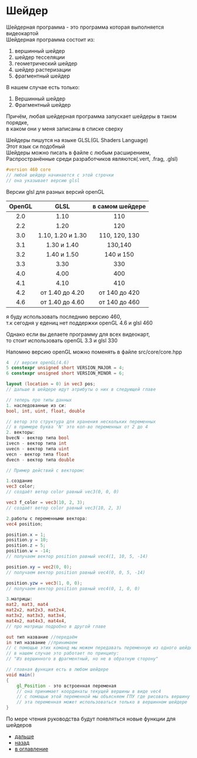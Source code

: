 # Шейдер

Шейдерная программа - это программа которая выполняется видеокартой\
Шейдерная программа состоит из:
1. вершинный шейдер
2. шейдер тесселяции
3. геометрический шейдер
4. шейдер растеризации
5. фрагментный шейдер

В нашем случае есть только:
1. Вершинный шейдер
2. Фрагментный шейдер

Причём, любая шейдерная программа запускает шейдеры в таком порядке,\
в каком они у меня записаны в списке сверху

Шейдеры пишутся на языке GLSL(GL Shaders Language)\
Этот язык си подобный\
Шейдеры можно писать в файле с любым расширением,\
Распространённые среди разработчиков являются(.vert, .frag, .glsl)

```glsl
#version 460 core
// любой шейдер начинается с этой строчки
// она указывает версию glsl
```

Версии glsl для разных версий openGL

| OpenGL |       GLSL        | в самом шейдере |
| :----: | :---------------: | :-------------: |
|  2.0   |       1.10        |       110       |
|  2.2   |       1.20        |       120       |
|  3.0   | 1.10, 1.20 и 1.30 |  110, 120, 130  |
|  3.1   |    1.30 и 1.40    |     130,140     |
|  3.2   |    1.40 и 1.50    |    140 и 150    |
|  3.3   |       3.30        |       330       |
|  4.0   |       4.00        |       400       |
|  4.1   |       4.10        |       410       |
|  4.2   |  от 1.40 до 4.20  |  от 140 до 420  |
|  4.6   |  от 1.40 до 4.60  |  от 140 до 460  |

я буду использовать последнию версию 460,\
т.к сегодня у едениц нет поддержки openGL 4.6 и glsl 460

Однако если вы делаете программу для всех видеокарт,\
то стоит использовать openGL 3.3 и glsl 330

Напомню версию openGL можно поменять в файле src/core/core.hpp
```cpp
4  // версия openGL(4.6)
5 constexpr unsigned short VERSION_MAJOR = 4;
6 constexpr unsigned short VERSION_MINOR = 6;
```

```glsl
layout (location = 0) in vec3 pos;
// дальше в шейдере идут атрибуты о них в следующей главе

// теперь про типы данных
1. наследованные из си:
bool, int, uint, float, double

// ветор это структура для хранения нескольких переменных
// в примере буква 'N' это кол-во переменных от 2 до 4
2. векторы:
bvecN - вектор типа bool
ivecn - вектор типа int
uvecn - вектор типа uint
vecn - вектор типа float
dvecn - вектор типа double

// Пример действий с вектором:

1.создание
vec3 color;
// создаёт ветор color равный vec3(0, 0, 0)

vec3 f_color = vec3(10, 2, 3);
// создаёт ветор color равный vec3(10, 2, 3)

2.работы с переменными вектора:
vec4 position;

position.x = 1;
position.y = 10;
position.z = 5;
position.w = -14;
// получаем вектор position равный vec4(1, 10, 5, -14)

position.xy = vec2(0, 0);
// получаем вектор position равный vec4(0, 0, 5, -14)

position.yzw = vec3(1, 0, 0);
// получаем вектор position равный vec4(0, 1, 0, 0)

3.матрицы:
mat2, mat3, mat4
mat2x2, mat2x3, mat2x4,
mat3x2, mat3x3, mat3x4,
mat4x2, mat4x3, mat4x4,
// про матрицы подробно в другой главе

out тип название //передаём
in тип название //принимаем
// с помощью этих команд мы можем передавать переменную из одного шейдера в другой
// в нашем случае это работает по принципу: 
// "Из вершинного в фрагментный, но не в обратную сторону" 

// главная функция есть в любом шейдере
void main()
{
    gl_Position - это встроенная переменая
    // она принимает координаты текущей вершины в виде vec4
    // с помощью этой переменной мы объясняем ГПУ где рисовать вершину
    // эта переменная может использоваться только в вершинном шейдере
}
```

По мере чтения руководства будут появляться новые функции для шейдеров

+ [дальше](va.md)
+ [назад](vao.md) 
+ [в оглавление](manual.md)